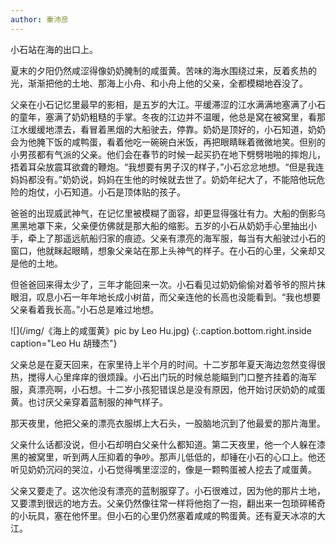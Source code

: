 ```yaml
---
author: 秦沛彦
---
```


小石站在海的出口上。

夏末的夕阳仍然咸涩得像奶奶腌制的咸蛋黄。苦味的海水围绕过来，反着炙热的光，渐渐把他的土地、那海上小舟、和小舟上他的父亲，全都模糊地吞没了。

父亲在小石记忆里最早的影相，是五岁的大江。平缓滞涩的江水满满地塞满了小石的童年，塞满了奶奶粗糙的手掌。冬夜的江边并不温暖，他总是窝在被窝里，看那江水缓缓地漂去，看冒着黑烟的大船驶去，停靠。奶奶是顶好的，小石知道，奶奶会为他腌下饭的咸鸭蛋，看着他吃一碗碗白米饭，再把眼睛眯着微微地笑。但别的小男孩都有气派的父亲。他们会在春节的时候一起买扔在地下劈劈啪啪的摔炮儿，捂着耳朵放震耳欲聋的鞭炮。“我想要有男子汉的样子，”小石忿忿地想。“但是我连妈妈都没有。”奶奶说，妈妈在生他的时候就去世了。奶奶年纪大了，不能陪他玩危险的炮仗，小石知道。小石是顶体贴的孩子。

爸爸的出现威武神气，在记忆里被模糊了面容，却更显得强壮有力。大船的倒影乌黑黑地罩下来，父亲便仿佛就是那大船的缩影。五岁的小石从奶奶手心里抽出小手，牵上了那遥远航船归家的痕迹。父亲有漂亮的海军服，每当有大船驶过小石的窗口，他就眯起眼睛，想象父亲站在那上头神气的样子。在小石的心里，父亲却又是他的土地。

但爸爸回来得太少了，三年才能回来一次。小石看见过奶奶偷偷对着爷爷的照片抹眼泪，叹息小石一年年地长成小树苗，而父亲连他的长高也没能看到。“我也想要父亲看着我长高。”小石总是难过地想。

![](/img/《海上的咸蛋黄》pic by Leo Hu.jpg)
{:.caption.bottom.right.inside caption="Leo Hu 胡臻杰"}

父亲总是在夏天回来，在家里待上半个月的时间。十二岁那年夏天海边忽然变得很热，搅得人心里痒痒的很烦躁。小石出门玩的时候总能瞄到门口整齐挂着的海军服，真漂亮啊，小石想。十二岁小孩犯错误总是没有原因，他开始讨厌奶奶的咸蛋黄。也讨厌父亲穿着蓝制服的神气样子。

那天夜里，他把父亲的漂亮衣服绑上大石头，一股脑地沉到了他最爱的那片海里。

父亲什么话都没说，但小石却明白父亲什么都知道。第二天夜里，他一个人躲在漆黑的被窝里，听到两人压抑着的争吵。那声儿低低的，却锤在小石的心口上。他还听见奶奶沉闷的哭泣，小石觉得嘴里涩涩的，像是一颗鸭蛋被人挖去了咸蛋黄。

父亲又要走了。这次他没有漂亮的蓝制服穿了。小石很难过，因为他的那片土地，又要漂到很远的地方去。父亲仍然像往常一样将他抱了一抱，翻出来一包琐碎稀奇的小玩具，塞在他怀里。但小石的心里仍然塞着咸咸的鸭蛋黄。还有夏天冰凉的大江。
